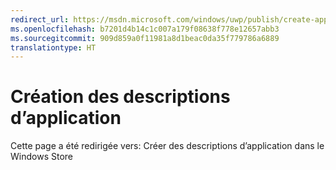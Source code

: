 ```yaml
---
redirect_url: https://msdn.microsoft.com/windows/uwp/publish/create-app-store-listings
ms.openlocfilehash: b7201d4b14c1c007a179f08638f778e12657abb3
ms.sourcegitcommit: 909d859a0f11981a8d1beac0da35f779786a6889
translationtype: HT
---
```

# <a name="create-app-descriptions"></a>Création des descriptions d’application

Cette page a été redirigée vers: Créer des descriptions d’application dans le Windows Store
